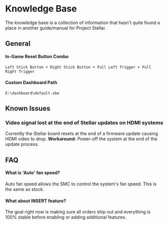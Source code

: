 # Knowledge Base 
The knowledge base is a collection of information that hasn't quite found a place in another guide/manual for Project Stellar.

## General
#### In-Game Reset Button Combo
``Left Stick Button + Right Stick Button + Full Left Trigger + Full Right Trigger``

#### Custom Dashboard Path
``E:\dashboard\default.xbe``

## Known Issues
### Video signal lost at the end of Stellar updates on HDMI systems
Currently the Stellar board resets at the end of a firmware update causing HDMI video to drop. 
**Workaround:** Power-off the system at the end of the update process.

## FAQ

#### What is 'Auto' fan speed?
Auto fan speed allows the SMC to control the system's fan speed. This is the same as stock.

#### What about INSERT feature?
The goal right now is making sure all orders ship out and everything is 100% stable before enabling or adding additional features.
